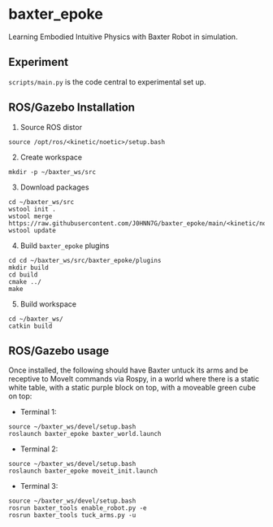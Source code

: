 # baxter_epoke
Learning Embodied Intuitive Physics with Baxter Robot in simulation.

## Experiment

```scripts/main.py``` is the code central to experimental set up.

## ROS/Gazebo Installation

1. Source ROS distor
```
source /opt/ros/<kinetic/noetic>/setup.bash
```

2. Create workspace
```
mkdir -p ~/baxter_ws/src
```
3. Download packages
```
cd ~/baxter_ws/src
wstool init .
wstool merge https://raw.githubusercontent.com/J0HNN7G/baxter_epoke/main/<kinetic/noetic>.rosinstall
wstool update
```

4. Build ```baxter_epoke``` plugins
```
cd cd ~/baxter_ws/src/baxter_epoke/plugins
mkdir build
cd build
cmake ../
make
```

5. Build workspace
```
cd ~/baxter_ws/
catkin build
```


## ROS/Gazebo usage

Once installed, the following should have Baxter untuck its arms and be receptive to MoveIt commands via Rospy, in a world where there is a static white table, with a static purple block on top, with a moveable green cube on top:
- Terminal 1:
```
source ~/baxter_ws/devel/setup.bash
roslaunch baxter_epoke baxter_world.launch
```

- Terminal 2:
```
source ~/baxter_ws/devel/setup.bash
roslaunch baxter_epoke moveit_init.launch
```

- Terminal 3:
```
source ~/baxter_ws/devel/setup.bash
rosrun baxter_tools enable_robot.py -e
rosrun baxter_tools tuck_arms.py -u
```
